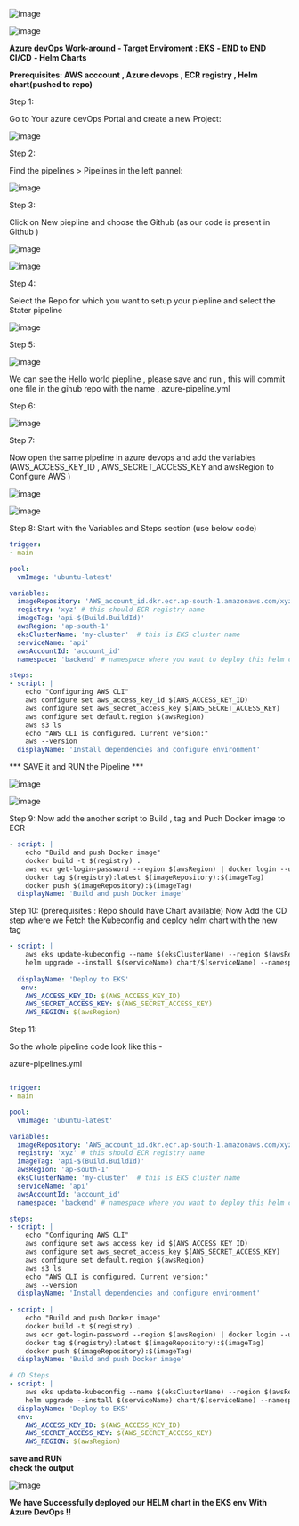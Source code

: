 ![image](https://github.com/user-attachments/assets/235b0923-abf9-4655-bfa8-7f3775806c0b)






![image](https://github.com/user-attachments/assets/f2f0c04b-8848-40cf-94ca-61a867400fd6)








**Azure devOps Work-around**
 **- Target Enviroment : EKS**
 **- END to END CI/CD**
 **- Helm Charts**

 **Prerequisites: AWS acccount , Azure devops , ECR registry , Helm chart(pushed to repo)**

Step 1: 

Go to Your azure devOps Portal and create a new Project:

   ![image](https://github.com/user-attachments/assets/9c859a3e-e215-427e-8aa3-05dd2c02c20e)


Step 2:

Find the pipelines > Pipelines in the left pannel:

![image](https://github.com/user-attachments/assets/f7986fbf-c707-4554-b041-9971cebb7be3)

Step 3: 

Click on New piepline and choose the Github (as our code is present in Github )

![image](https://github.com/user-attachments/assets/2843cb41-d8b1-4d29-aaa6-85e42b7dd420)


![image](https://github.com/user-attachments/assets/e67546a9-427f-44cd-88c9-3d6ca540aac2)


Step 4: 

Select the Repo for which you want to setup your piepline and select the Stater pipeline  

![image](https://github.com/user-attachments/assets/d3cdd8f6-3b85-425f-be3c-17fb25ecb554)


Step 5:

 ![image](https://github.com/user-attachments/assets/3cccf2be-a093-4a40-899f-c0e2f5999bd1)

 We can see the Hello world piepline , please save and run , this will commit one file in the gihub repo with the name , azure-pipeline.yml


Step 6:


![image](https://github.com/user-attachments/assets/4cf23f87-3b31-414e-af2a-d0e7368e2e08)


Step 7:

Now open the same pipeline in azure devops and add the variables (AWS_ACCESS_KEY_ID , AWS_SECRET_ACCESS_KEY and awsRegion to Configure AWS )

![image](https://github.com/user-attachments/assets/f16b5480-e5e4-414a-82f3-009637ef7d05)


![image](https://github.com/user-attachments/assets/c2a4ea36-9f21-4b97-b6d5-36d823b9f45d)


Step 8:
Start with the Variables and Steps section (use below code)

```yaml
trigger:
- main

pool:
  vmImage: 'ubuntu-latest'

variables:
  imageRepository: 'AWS_account_id.dkr.ecr.ap-south-1.amazonaws.com/xyz'
  registry: 'xyz' # this should ECR registry name
  imageTag: 'api-$(Build.BuildId)'
  awsRegion: 'ap-south-1'
  eksClusterName: 'my-cluster'  # this is EKS cluster name
  serviceName: 'api'
  awsAccountId: 'account_id'
  namespace: 'backend' # namespace where you want to deploy this helm chart

steps:
- script: |
    echo "Configuring AWS CLI"
    aws configure set aws_access_key_id $(AWS_ACCESS_KEY_ID)
    aws configure set aws_secret_access_key $(AWS_SECRET_ACCESS_KEY)
    aws configure set default.region $(awsRegion)
    aws s3 ls
    echo "AWS CLI is configured. Current version:"
    aws --version
  displayName: 'Install dependencies and configure environment'
```

*** SAVE it and RUN the Pipeline ***


![image](https://github.com/user-attachments/assets/ef1f875b-d0d9-4fc3-b8e5-0be1da6bb9e8)

![image](https://github.com/user-attachments/assets/5e58077b-6d04-460a-8fcb-628c7e8ce3a4)


Step 9:
Now add the another script to Build , tag and Puch Docker image to ECR

```yaml
- script: |
    echo "Build and push Docker image"
    docker build -t $(registry) .
    aws ecr get-login-password --region $(awsRegion) | docker login --username AWS --password-stdin $(awsAccountId).dkr.ecr.$(awsRegion).amazonaws.com
    docker tag $(registry):latest $(imageRepository):$(imageTag)
    docker push $(imageRepository):$(imageTag)
  displayName: 'Build and push Docker image'
```

Step 10:
(prerequisites : Repo should have Chart available)
Now Add the CD step where we Fetch the Kubeconfig and deploy helm chart with the new tag

```yaml
- script: |
    aws eks update-kubeconfig --name $(eksClusterName) --region $(awsRegion)
    helm upgrade --install $(serviceName) chart/$(serviceName) --namespace $(namespace) --set image.repository=$(imageRepository) --set image.tag=$(imageTag)
  
  displayName: 'Deploy to EKS'
   env:
    AWS_ACCESS_KEY_ID: $(AWS_ACCESS_KEY_ID)
    AWS_SECRET_ACCESS_KEY: $(AWS_SECRET_ACCESS_KEY)
    AWS_REGION: $(awsRegion)
```

Step 11:

So the whole pipeline code look like this - 

azure-pipelines.yml


```yaml

trigger:
- main

pool:
  vmImage: 'ubuntu-latest'

variables:
  imageRepository: 'AWS_account_id.dkr.ecr.ap-south-1.amazonaws.com/xyz'
  registry: 'xyz' # this should ECR registry name
  imageTag: 'api-$(Build.BuildId)'
  awsRegion: 'ap-south-1'
  eksClusterName: 'my-cluster'  # this is EKS cluster name
  serviceName: 'api'
  awsAccountId: 'account_id'
  namespace: 'backend' # namespace where you want to deploy this helm chart

steps:
- script: |
    echo "Configuring AWS CLI"
    aws configure set aws_access_key_id $(AWS_ACCESS_KEY_ID)
    aws configure set aws_secret_access_key $(AWS_SECRET_ACCESS_KEY)
    aws configure set default.region $(awsRegion)
    aws s3 ls
    echo "AWS CLI is configured. Current version:"
    aws --version
  displayName: 'Install dependencies and configure environment'
  
- script: |
    echo "Build and push Docker image"
    docker build -t $(registry) .
    aws ecr get-login-password --region $(awsRegion) | docker login --username AWS --password-stdin $(awsAccountId).dkr.ecr.$(awsRegion).amazonaws.com
    docker tag $(registry):latest $(imageRepository):$(imageTag)
    docker push $(imageRepository):$(imageTag)
  displayName: 'Build and push Docker image'  

# CD Steps
- script: |
    aws eks update-kubeconfig --name $(eksClusterName) --region $(awsRegion)
    helm upgrade --install $(serviceName) chart/$(serviceName) --namespace $(namespace) --set image.repository=$(imageRepository) --set image.tag=$(imageTag)
  displayName: 'Deploy to EKS'
  env:
    AWS_ACCESS_KEY_ID: $(AWS_ACCESS_KEY_ID)
    AWS_SECRET_ACCESS_KEY: $(AWS_SECRET_ACCESS_KEY)
    AWS_REGION: $(awsRegion)
```
**save and RUN**  
**check the output**


![image](https://github.com/user-attachments/assets/b07627d9-7919-4223-917f-9233beabb9ce)


**We have Successfully deployed our HELM chart in the EKS env With Azure DevOps !!**

